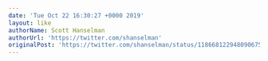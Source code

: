 ```yaml
---
date: 'Tue Oct 22 16:30:27 +0000 2019'
layout: like
authorName: Scott Hanselman
authorUrl: 'https://twitter.com/shanselman'
originalPost: 'https://twitter.com/shanselman/status/1186681229480906753'
---
```

